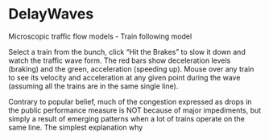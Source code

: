 # DelayWaves
Microscopic traffic flow models - Train following model

Select a train from the bunch, click “Hit the Brakes” to slow it down and watch the traffic wave form. The red bars show deceleration levels (braking) and the green, acceleration (speeding up). Mouse over any train to see its velocity and acceleration at any given point during the wave (assuming all the trains are in the same single line).

Contrary to popular belief, much of the congestion expressed as drops in the public performance measure is NOT because of major impediments, but simply a result of emerging patterns when a lot of trains operate on the same line. The simplest explanation why   

